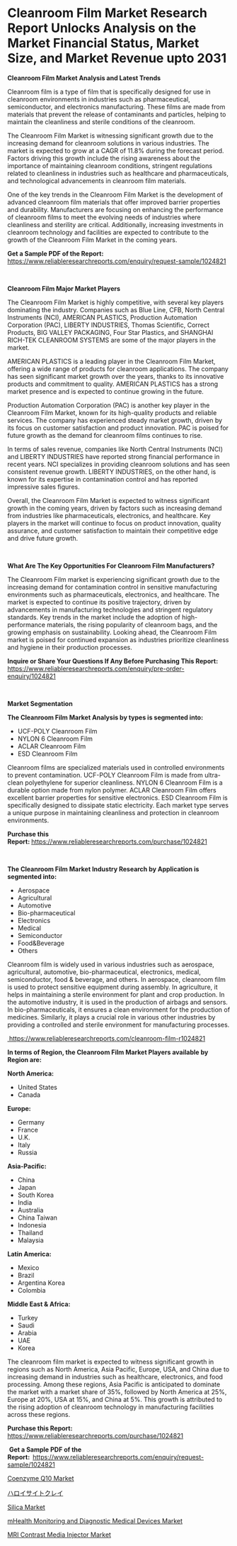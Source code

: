 <p><h1>Cleanroom Film Market Research Report Unlocks Analysis on the Market Financial Status, Market Size, and Market Revenue upto 2031</h1></p><p><strong>Cleanroom Film Market Analysis and Latest Trends</strong></p>
<p><p>Cleanroom film is a type of film that is specifically designed for use in cleanroom environments in industries such as pharmaceutical, semiconductor, and electronics manufacturing. These films are made from materials that prevent the release of contaminants and particles, helping to maintain the cleanliness and sterile conditions of the cleanroom.</p><p>The Cleanroom Film Market is witnessing significant growth due to the increasing demand for cleanroom solutions in various industries. The market is expected to grow at a CAGR of 11.8% during the forecast period. Factors driving this growth include the rising awareness about the importance of maintaining cleanroom conditions, stringent regulations related to cleanliness in industries such as healthcare and pharmaceuticals, and technological advancements in cleanroom film materials.</p><p>One of the key trends in the Cleanroom Film Market is the development of advanced cleanroom film materials that offer improved barrier properties and durability. Manufacturers are focusing on enhancing the performance of cleanroom films to meet the evolving needs of industries where cleanliness and sterility are critical. Additionally, increasing investments in cleanroom technology and facilities are expected to contribute to the growth of the Cleanroom Film Market in the coming years.</p></p>
<p><strong>Get a Sample PDF of the Report:&nbsp;</strong> <a href="https://www.reliableresearchreports.com/enquiry/request-sample/1024821">https://www.reliableresearchreports.com/enquiry/request-sample/1024821</a></p>
<p>&nbsp;</p>
<p><strong>Cleanroom Film Major Market Players</strong></p>
<p><p>The Cleanroom Film Market is highly competitive, with several key players dominating the industry. Companies such as Blue Line, CFB, North Central Instruments (NCI), AMERICAN PLASTICS, Production Automation Corporation (PAC), LIBERTY INDUSTRIES, Thomas Scientific, Correct Products, BIG VALLEY PACKAGING, Four Star Plastics, and SHANGHAI RICH-TEK CLEANROOM SYSTEMS are some of the major players in the market.</p><p>AMERICAN PLASTICS is a leading player in the Cleanroom Film Market, offering a wide range of products for cleanroom applications. The company has seen significant market growth over the years, thanks to its innovative products and commitment to quality. AMERICAN PLASTICS has a strong market presence and is expected to continue growing in the future.</p><p>Production Automation Corporation (PAC) is another key player in the Cleanroom Film Market, known for its high-quality products and reliable services. The company has experienced steady market growth, driven by its focus on customer satisfaction and product innovation. PAC is poised for future growth as the demand for cleanroom films continues to rise.</p><p>In terms of sales revenue, companies like North Central Instruments (NCI) and LIBERTY INDUSTRIES have reported strong financial performance in recent years. NCI specializes in providing cleanroom solutions and has seen consistent revenue growth. LIBERTY INDUSTRIES, on the other hand, is known for its expertise in contamination control and has reported impressive sales figures.</p><p>Overall, the Cleanroom Film Market is expected to witness significant growth in the coming years, driven by factors such as increasing demand from industries like pharmaceuticals, electronics, and healthcare. Key players in the market will continue to focus on product innovation, quality assurance, and customer satisfaction to maintain their competitive edge and drive future growth.</p></p>
<p>&nbsp;</p>
<p><strong>What Are The Key Opportunities For Cleanroom Film Manufacturers?</strong></p>
<p><p>The Cleanroom Film market is experiencing significant growth due to the increasing demand for contamination control in sensitive manufacturing environments such as pharmaceuticals, electronics, and healthcare. The market is expected to continue its positive trajectory, driven by advancements in manufacturing technologies and stringent regulatory standards. Key trends in the market include the adoption of high-performance materials, the rising popularity of cleanroom bags, and the growing emphasis on sustainability. Looking ahead, the Cleanroom Film market is poised for continued expansion as industries prioritize cleanliness and hygiene in their production processes.</p></p>
<p><strong>Inquire or Share Your Questions If Any Before Purchasing This Report:</strong> <a href="https://www.reliableresearchreports.com/enquiry/pre-order-enquiry/1024821">https://www.reliableresearchreports.com/enquiry/pre-order-enquiry/1024821</a></p>
<p>&nbsp;</p>
<p><strong>Market Segmentation</strong></p>
<p><strong>The Cleanroom Film Market Analysis by types is segmented into:</strong></p>
<p><ul><li>UCF-POLY Cleanroom Film</li><li>NYLON 6 Cleanroom Film</li><li>ACLAR Cleanroom Film</li><li>ESD Cleanroom Film</li></ul></p>
<p><p>Cleanroom films are specialized materials used in controlled environments to prevent contamination. UCF-POLY Cleanroom Film is made from ultra-clean polyethylene for superior cleanliness. NYLON 6 Cleanroom Film is a durable option made from nylon polymer. ACLAR Cleanroom Film offers excellent barrier properties for sensitive electronics. ESD Cleanroom Film is specifically designed to dissipate static electricity. Each market type serves a unique purpose in maintaining cleanliness and protection in cleanroom environments.</p></p>
<p><strong>Purchase this Report:&nbsp;</strong><a href="https://www.reliableresearchreports.com/purchase/1024821">https://www.reliableresearchreports.com/purchase/1024821</a></p>
<p>&nbsp;</p>
<p><strong>The Cleanroom Film Market Industry Research by Application is segmented into:</strong></p>
<p><ul><li>Aerospace</li><li>Agricultural</li><li>Automotive</li><li>Bio-pharmaceutical</li><li>Electronics</li><li>Medical</li><li>Semiconductor</li><li>Food&Beverage</li><li>Others</li></ul></p>
<p><p>Cleanroom film is widely used in various industries such as aerospace, agricultural, automotive, bio-pharmaceutical, electronics, medical, semiconductor, food & beverage, and others. In aerospace, cleanroom film is used to protect sensitive equipment during assembly. In agriculture, it helps in maintaining a sterile environment for plant and crop production. In the automotive industry, it is used in the production of airbags and sensors. In bio-pharmaceuticals, it ensures a clean environment for the production of medicines. Similarly, it plays a crucial role in various other industries by providing a controlled and sterile environment for manufacturing processes.</p></p>
<p><a href="https://www.reliableresearchreports.com/cleanroom-film-r1024821">&nbsp;https://www.reliableresearchreports.com/cleanroom-film-r1024821</a></p>
<p><strong>In terms of Region, the Cleanroom Film Market Players available by Region are:</strong></p>
<p>
    <p> <strong> North America: </strong>
        <ul>
            <li>United States</li>
            <li>Canada</li>
        </ul>
        </p> 
    <p> <strong> Europe: </strong>
        <ul>
            <li>Germany</li>
            <li>France</li>
            <li>U.K.</li>
            <li>Italy</li>
            <li>Russia</li>
        </ul>
        </p> 
    <p> <strong> Asia-Pacific: </strong>
        <ul>
            <li>China</li>
            <li>Japan</li>
            <li>South Korea</li>
            <li>India</li>
            <li>Australia</li>
            <li>China Taiwan</li>
            <li>Indonesia</li>
            <li>Thailand</li>
            <li>Malaysia</li>
        </ul>
        </p> 
    <p> <strong> Latin America: </strong>
        <ul>
            <li>Mexico</li>
            <li>Brazil</li>
            <li>Argentina Korea</li>
            <li>Colombia</li>
        </ul>
        </p> 
    <p> <strong> Middle East & Africa: </strong>
        <ul>
            <li>Turkey</li>
            <li>Saudi</li>
            <li>Arabia</li>
            <li>UAE</li>
            <li>Korea</li>
        </ul>
    </p>
    </p>
<p><p>The cleanroom film market is expected to witness significant growth in regions such as North America, Asia Pacific, Europe, USA, and China due to increasing demand in industries such as healthcare, electronics, and food processing. Among these regions, Asia Pacific is anticipated to dominate the market with a market share of 35%, followed by North America at 25%, Europe at 20%, USA at 15%, and China at 5%. This growth is attributed to the rising adoption of cleanroom technology in manufacturing facilities across these regions.</p></p>
<p><strong>Purchase this Report: </strong><a href="https://www.reliableresearchreports.com/purchase/1024821">https://www.reliableresearchreports.com/purchase/1024821</a></p>
<p>&nbsp;<strong>Get a Sample PDF of the Report:&nbsp;&nbsp;</strong><a href="https://www.reliableresearchreports.com/enquiry/request-sample/1024821">https://www.reliableresearchreports.com/enquiry/request-sample/1024821</a></p>
<p><strong></strong></p>
<p><p><a href="https://www.linkedin.com/pulse/insights-coenzyme-q10-market-players-size-geographical-labwe">Coenzyme Q10 Market</a></p><p><a href="https://github.com/TysonKub/Market-Research-Report-List-1/blob/main/4167004176243.md">ハロイサイトクレイ</a></p><p><a href="https://www.linkedin.com/pulse/silica-market-trends-detailed-study-its-segmentation-analyzing-iuyqe">Silica Market</a></p><p><a href="https://github.com/goodweq44/Market-Research-Report-List-1/blob/main/mhealth-monitoring-and-diagnostic-medical-devices-market.md">mHealth Monitoring and Diagnostic Medical Devices Market</a></p><p><a href="https://github.com/ajohirul8010/Market-Research-Report-List-1/blob/main/mri-contrast-media-injector-market.md">MRI Contrast Media Injector Market</a></p></p>